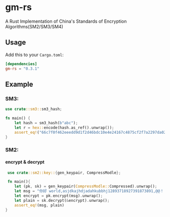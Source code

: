 # gm-rs
A Rust Implementation of China's Standards of Encryption Algorithms(SM2/SM3/SM4)

## Usage

Add this to your `Cargo.toml`:

```toml
[dependencies]
gm-rs = "0.3.1"
```

## Example

### SM3:

```rust
use crate::sm3::sm3_hash;

fn main() {
    let hash = sm3_hash(b"abc");
    let r = hex::encode(hash.as_ref().unwrap());
    assert_eq!("66c7f0f462eeedd9d1f2d46bdc10e4e24167c4875cf2f7a2297da02b8f4ba8e0", r);
}

```

### SM2:

#### encrypt & decrypt
```rust
 use crate::sm2::key::{gen_keypair, CompressModle};

 fn main(){
    let (pk, sk) = gen_keypair(CompressModle::Compressed).unwrap();
    let msg = "你好 world,asjdkajhdjadahkubbhj12893718927391873891,@@！！ world,1231 wo12321321313asdadadahello world，hello world".as_bytes();
    let encrypt = pk.encrypt(msg).unwrap();
    let plain = sk.decrypt(&encrypt).unwrap();
    assert_eq!(msg, plain)
}

```

